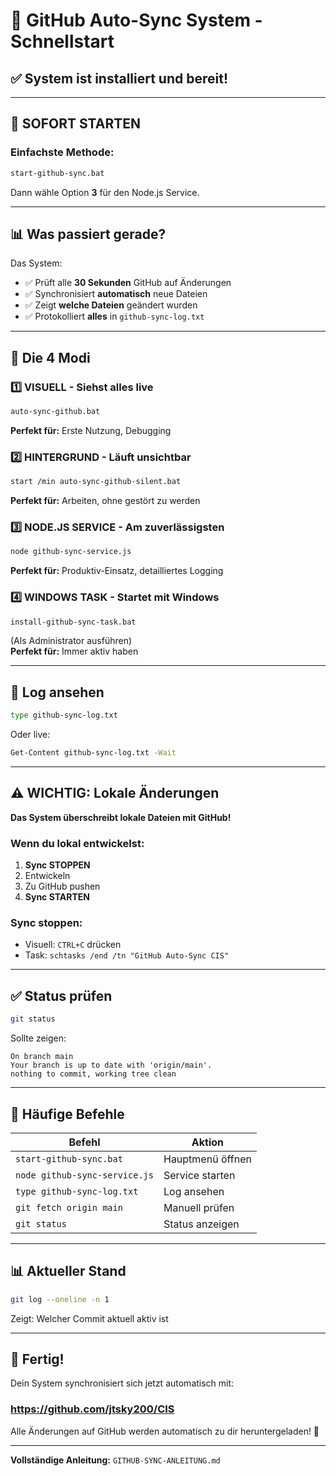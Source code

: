 # 🔄 GitHub Auto-Sync System - Schnellstart

## ✅ System ist installiert und bereit!

---

## 🚀 SOFORT STARTEN

### **Einfachste Methode:**
```bash
start-github-sync.bat
```
Dann wähle Option **3** für den Node.js Service.

---

## 📊 Was passiert gerade?

Das System:
- ✅ Prüft alle **30 Sekunden** GitHub auf Änderungen
- ✅ Synchronisiert **automatisch** neue Dateien
- ✅ Zeigt **welche Dateien** geändert wurden
- ✅ Protokolliert **alles** in `github-sync-log.txt`

---

## 🎯 Die 4 Modi

### 1️⃣ **VISUELL** - Siehst alles live
```bash
auto-sync-github.bat
```
**Perfekt für:** Erste Nutzung, Debugging

### 2️⃣ **HINTERGRUND** - Läuft unsichtbar
```bash
start /min auto-sync-github-silent.bat
```
**Perfekt für:** Arbeiten, ohne gestört zu werden

### 3️⃣ **NODE.JS SERVICE** - Am zuverlässigsten
```bash
node github-sync-service.js
```
**Perfekt für:** Produktiv-Einsatz, detailliertes Logging

### 4️⃣ **WINDOWS TASK** - Startet mit Windows
```bash
install-github-sync-task.bat
```
(Als Administrator ausführen)  
**Perfekt für:** Immer aktiv haben

---

## 📝 Log ansehen

```bash
type github-sync-log.txt
```

Oder live:
```bash
Get-Content github-sync-log.txt -Wait
```

---

## ⚠️ WICHTIG: Lokale Änderungen

**Das System überschreibt lokale Dateien mit GitHub!**

### Wenn du lokal entwickelst:
1. **Sync STOPPEN**
2. Entwickeln
3. Zu GitHub pushen
4. **Sync STARTEN**

### Sync stoppen:
- Visuell: `CTRL+C` drücken
- Task: `schtasks /end /tn "GitHub Auto-Sync CIS"`

---

## ✅ Status prüfen

```bash
git status
```

Sollte zeigen:
```
On branch main
Your branch is up to date with 'origin/main'.
nothing to commit, working tree clean
```

---

## 🔧 Häufige Befehle

| Befehl | Aktion |
|--------|--------|
| `start-github-sync.bat` | Hauptmenü öffnen |
| `node github-sync-service.js` | Service starten |
| `type github-sync-log.txt` | Log ansehen |
| `git fetch origin main` | Manuell prüfen |
| `git status` | Status anzeigen |

---

## 📊 Aktueller Stand

```bash
git log --oneline -n 1
```

Zeigt: Welcher Commit aktuell aktiv ist

---

## 🎉 Fertig!

Dein System synchronisiert sich jetzt automatisch mit:
### **https://github.com/jtsky200/CIS**

Alle Änderungen auf GitHub werden automatisch zu dir heruntergeladen! 🚀

---

**Vollständige Anleitung:** `GITHUB-SYNC-ANLEITUNG.md`


